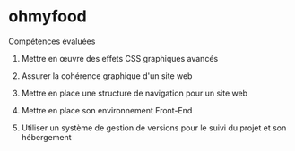# ohmyfood

Compétences évaluées


1. Mettre en œuvre des effets CSS graphiques avancés


2. Assurer la cohérence graphique d'un site web


3. Mettre en place une structure de navigation pour un site web


4. Mettre en place son environnement Front-End


5. Utiliser un système de gestion de versions pour le suivi du projet et son hébergement

